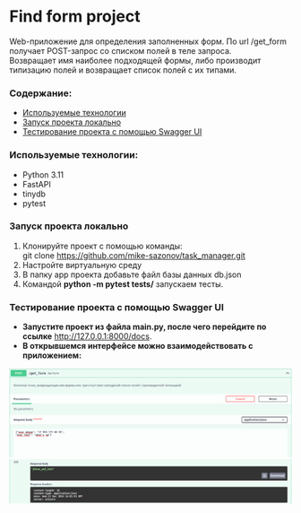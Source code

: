 # Find form project
Web-приложение для определения заполненных форм.
По url /get_form получает POST-запрос со списком полей в теле запроса. <br>
Возвращает имя наиболее подходящей формы, либо производит типизацию полей и возвращает список полей с их типами.

### Содержание:
* [Используемые технологии](#используемые-технологии-)
* [Запуск проекта локально](#запуск-проекта-локально)
* [Тестирование проекта с помощью Swagger UI](#тестирование-проекта-с-помощью-swagger-ui)

### Используемые технологии: 
* Python 3.11
* FastAPI
* tinydb
* pytest

### Запуск проекта локально
1. Клонируйте проект с помощью команды: <br>
git clone https://github.com/mike-sazonov/task_manager.git
2. Настройте виртуальную среду
3. В папку app проекта добавьте файл базы данных db.json 
4. Командой **python -m pytest tests/** запускаем тесты.


### Тестирование проекта с помощью Swagger UI

* **Запустите проект из файла main.py, после чего перейдите по ссылке** http://127.0.0.1:8000/docs. <br>
* **В открывшемся интерфейсе можно взаимодействовать с приложением:**

![img.png](readme_images/img.png)
![img_1.png](readme_images/img_1.png)